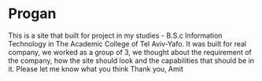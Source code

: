 # Progan
This is a site that built for project in my studies - B.S.c Information Technology in The Academic College of Tel Aviv-Yafo. 
It was built for real company, we worked as a group of 3, we thought about the requirement of the company, how the site should look and the capabilities that should be in it.
Please let me know what you think
Thank you,
Amit
